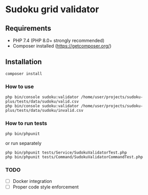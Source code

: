 # Sudoku grid validator

## Requirements
- PHP 7.4 (PHP 8.0+ strongly recommended)
- Composer installed (https://getcomposer.org/)

## Installation
```
composer install
```

### How to use

```
php bin/console sudoku:validator /home/user/projects/sudoku-plus/tests/data/sudoku/valid.csv
php bin/console sudoku:validator /home/user/projects/sudoku-plus/tests/data/sudoku/invalid.csv
```

### How to run tests
```
php bin/phpunit
```
or run separately

```
php bin/phpunit tests/Service/SudokuValidatorTest.php
php bin/phpunit tests/Command/SudokuValidatorCommandTest.php
```

### TODO
- [ ] Docker integration
- [ ] Proper code style enforcement
